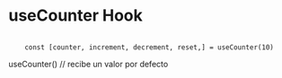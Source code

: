 # useCounter Hook

```

    const [counter, increment, decrement, reset,] = useCounter(10)

```

useCounter() // recibe un valor por defecto
